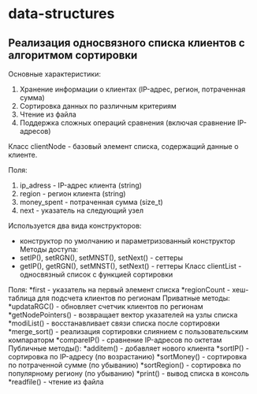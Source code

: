 # data-structures
## Реализация односвязного списка клиентов с алгоритмом сортировки
Основные характеристики:
  1. Хранение информации о клиентах (IP-адрес, регион, потраченная сумма)
  2. Сортировка данных по различным критериям
  3. Чтение из файла
  4. Поддержка сложных операций сравнения (включая сравнение IP-адресов)
     
Класс clientNode - базовый элемент списка, содержащий данные о клиенте.

Поля:
  1. ip_adress - IP-адрес клиента (string)
  2. region - регион клиента (string)
  3. money_spent - потраченная сумма (size_t)
  4. next - указатель на следующий узел

Используется два вида конструкторов:
  * конструктор по умолчанию и параметризованный конструктор
Методы доступа:
  * setIP(), setRGN(), setMNST(), setNext() - сеттеры
  * getIP(), getRGN(), setMNST(), setNext() - геттеры
Класс clientList - односвязный список с функцией сортировки

Поля:
  *first - указатель на первый элемент списка
  *regionCount - хеш-таблица для подсчета клиентов по регионам
Приватные методы:
  *updataRGC() - обновляет счетчик клиентов по регионам
  *getNodePointers() - возвращает вектор указателей на узлы списка
  *modiList() - восстанавливает связи списка после сортировки
  *merge_sort() - реализация сортировки слиянием с пользовательским компараторм
  *compareIP() - сравнение IP-адресов по октетам
Публичные методы():
  *additem() - добавляет нового клиента
  *sortIP() - сортировка по IP-адресу (по возрастанию)
  *sortMoney() - сортировка по потраченной сумме (по убыванию)
  *sortRegion() - сортировка по популярному региону (по убыванию)
  *print() - вывод списка в консоль
  *readfile() - чтение из файла


